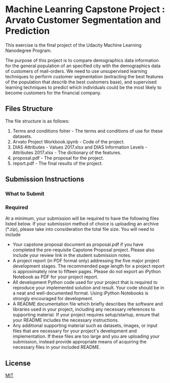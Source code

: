 # Machine Leanring Capstone Project : Arvato Customer Segmentation and Prediction

This exercise is the final project of the Udacity Machine Learning Nanodegree Program.

The purpose of this project is to compare demographics data information for the general population of an specified city with the demographics data of customers of mail-orders.
We need to use unsupervised learning techniques to perform customer segmentation (extracting the best features of the population that describ the best customers base), and 
supervised learning techniques to predict which individuals could be the most likely to become customers for the financial company. 


## Files Structure

The file structure is as follows:

1. Terms and conditions folrer - The terms and conditions of use for these datasets.
2. Arvato Project Workbook.ipynb - Code of the project. 
3. DIAS Attributes - Values 2017.xlsx and DIAS Information Levels - Attributes 2017.xlsx - The dictionary of the features. 
4. proposal.pdf - The proposal for the project.
5. report.pdf - The final results of the project.

## Submission Instructions

### What to Submit

### Required

At a minimum, your submission will be required to have the following files listed below. If your submission method of choice is uploading an archive (*.zip), please take into consideration the total file size. You will need to include

* Your capstone proposal document as proposal.pdf if you have completed the pre-requisite Capstone Proposal project. Please also include your review link in the student submission notes.
* A project report (in PDF format only) addressing the five major project development stages. The recommended page length for a project report is approximately nine to fifteen pages. Please do not export an iPython Notebook as PDF for your project report.
* All development Python code used for your project that is required to reproduce your implemented solution and result. Your code should be in a neat and well-documented format. Using iPython Notebooks is strongly encouraged for development.
* A README documentation file which briefly describes the software and libraries used in your project, including any necessary references to supporting material. If your project requires setup/startup, ensure that your README includes the necessary instructions.
* Any additional supporting material such as datasets, images, or input files that are necessary for your project's development and implementation. If these files are too large and you are uploading your submission, instead provide appropriate means of acquiring the necessary files in your included README.


## License
[MIT](https://choosealicense.com/licenses/mit/)
